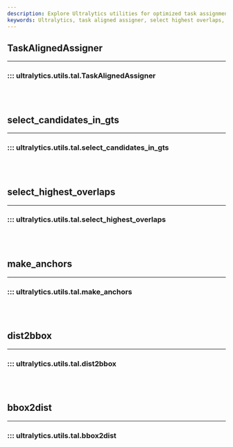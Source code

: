 ```yaml
---
description: Explore Ultralytics utilities for optimized task assignment, bounding box creation, and distance calculation. Learn more about algorithm implementations.
keywords: Ultralytics, task aligned assigner, select highest overlaps, make anchors, dist2bbox, bbox2dist, utilities, algorithm
---
```


## TaskAlignedAssigner
---
### ::: ultralytics.utils.tal.TaskAlignedAssigner
<br><br>

## select_candidates_in_gts
---
### ::: ultralytics.utils.tal.select_candidates_in_gts
<br><br>

## select_highest_overlaps
---
### ::: ultralytics.utils.tal.select_highest_overlaps
<br><br>

## make_anchors
---
### ::: ultralytics.utils.tal.make_anchors
<br><br>

## dist2bbox
---
### ::: ultralytics.utils.tal.dist2bbox
<br><br>

## bbox2dist
---
### ::: ultralytics.utils.tal.bbox2dist
<br><br>
